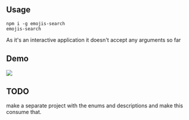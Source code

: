 ## Usage

```
npm i -g emojis-search
emojis-search
```

As it's an interactive application it doesn't accept any arguments so far



<!-- ## API

(to be moved to an independent project so it no required blessed and CLI related dependencies)

It provides a TypeScript enum so you can write code like the following:

```jsx
console.log(`I ${Emoji['🧡']} types.`);
export const PlayMessage = <box>Let's play {Emoji['🏀']} !</box>
``` -->

## Demo

<img src="docs/screenshot.png">

## TODO

make a separate project with the enums and descriptions and make this consume that.